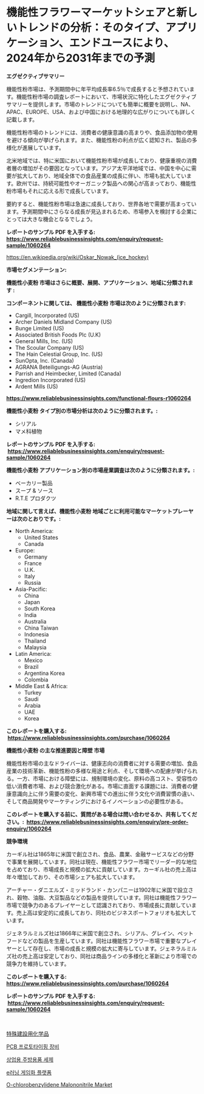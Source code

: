 <p><h1>機能性フラワーマーケットシェアと新しいトレンドの分析：そのタイプ、アプリケーション、エンドユースにより、2024年から2031年までの予測</h1></p><p><strong>エグゼクティブサマリー</strong></p>
<p><p>機能性粉市場は、予測期間中に年平均成長率6.5％で成長すると予想されています。機能性粉市場の調査レポートにおいて、市場状況に特化したエグゼクティブサマリーを提供します。市場のトレンドについても簡単に概要を説明し、NA、APAC、EUROPE、USA、および中国における地理的な広がりについても詳しく記載します。</p><p>機能性粉市場のトレンドには、消費者の健康意識の高まりや、食品添加物の使用を避ける傾向が挙げられます。また、機能性粉の利点が広く認知され、製品の多様化が進展しています。</p><p>北米地域では、特に米国において機能性粉市場が成長しており、健康重視の消費者層の増加がその要因となっています。アジア太平洋地域では、中国を中心に需要が拡大しており、地域全体での食品産業の成長に伴い、市場も拡大しています。欧州では、持続可能性やオーガニック製品への関心が高まっており、機能性粉市場もそれに応える形で成長しています。</p><p>要約すると、機能性粉市場は急速に成長しており、世界各地で需要が高まっています。予測期間中にさらなる成長が見込まれるため、市場参入を検討する企業にとっては大きな機会となるでしょう。</p></p>
<p><strong>レポートのサンプル PDF を入手する: <a href="https://www.reliablebusinessinsights.com/enquiry/request-sample/1060264">https://www.reliablebusinessinsights.com/enquiry/request-sample/1060264</a></strong></p>
<p><a href="https://en.wikipedia.org/wiki/Oskar_Nowak_(ice_hockey)">https://en.wikipedia.org/wiki/Oskar_Nowak_(ice_hockey)</a></p>
<p><strong>市場セグメンテーション:</strong></p>
<p><strong> 機能性小麦粉 市場はさらに概要、展開、アプリケーション、地域に分類されます :</strong></p>
<p><strong>コンポーネントに関しては、 機能性小麦粉 市場は次のように分類されます: &nbsp;</strong></p>
<p><ul><li>Cargill, Incorporated (US)</li><li>Archer Daniels Midland Company (US)</li><li>Bunge Limited (US)</li><li>Associated British Foods Plc (U.K)</li><li>General Mills, Inc. (US)</li><li>The Scoular Company (US)</li><li>The Hain Celestial Group, Inc. (US)</li><li>SunOpta, Inc. (Canada)</li><li>AGRANA Beteiligungs-AG (Austria)</li><li>Parrish and Heimbecker, Limited (Canada)</li><li>Ingredion Incorporated (US)</li><li>Ardent Mills (US)</li></ul></p>
<p><strong><a href="https://www.reliablebusinessinsights.com/functional-flours-r1060264">https://www.reliablebusinessinsights.com/functional-flours-r1060264</a></strong></p>
<p><strong> 機能性小麦粉 タイプ別の市場分析は次のように分類されます。:</strong></p>
<p><ul><li>シリアル</li><li>マメ科植物</li></ul></p>
<p><strong>レポートのサンプル PDF を入手する: &nbsp;<a href="https://www.reliablebusinessinsights.com/enquiry/request-sample/1060264">https://www.reliablebusinessinsights.com/enquiry/request-sample/1060264</a></strong></p>
<p><strong> 機能性小麦粉 アプリケーション別の市場産業調査は次のように分類されます。:</strong></p>
<p><ul><li>ベーカリー製品</li><li>スープ & ソース</li><li>R.T.E プロダクツ</li></ul></p>
<p><strong>地域に関して言えば、機能性小麦粉 地域ごとに利用可能なマーケットプレーヤーは次のとおりです。:</strong></p>
<p><ul>
    <li>
        North America:
        <ul>
            <li>United States</li>
            <li>Canada</li>
        </ul>
    </li>
    <li>
        Europe:
        <ul>
            <li>Germany</li>
            <li>France</li>
            <li>U.K.</li>
            <li>Italy</li>
            <li>Russia</li>
        </ul>
    </li>
    <li>
        Asia-Pacific:
        <ul>
            <li>China</li>
            <li>Japan</li>
            <li>South Korea</li>
            <li>India</li>
            <li>Australia</li>
            <li>China Taiwan</li>
            <li>Indonesia</li>
            <li>Thailand</li>
            <li>Malaysia</li>
        </ul>
    </li>
    <li>
        Latin America:
        <ul>
            <li>Mexico</li>
            <li>Brazil</li>
            <li>Argentina Korea</li>
            <li>Colombia</li>
        </ul>
    </li>
    <li>
        Middle East & Africa:
        <ul>
            <li>Turkey</li>
            <li>Saudi</li>
            <li>Arabia</li>
            <li>UAE</li>
            <li>Korea</li>
        </ul>
    </li>
    </ul></p>
<p><strong>このレポートを購入する: &nbsp;<a href="https://www.reliablebusinessinsights.com/purchase/1060264">https://www.reliablebusinessinsights.com/purchase/1060264</a></strong></p>
<p><strong>機能性小麦粉 の主な推進要因と障壁 市場</strong></p>
<p><p>機能性粉市場の主なドライバーは、健康志向の消費者に対する需要の増加、食品産業の技術革新、機能性粉の多様な用途と利点、そして環境への配慮が挙げられる。一方、市場における障壁には、規制環境の変化、原料の高コスト、受容性の低い消費者市場、および競合激化がある。市場に直面する課題には、消費者の健康意識向上に伴う需要の変化、新興市場での進出に伴う文化や消費習慣の違い、そして商品開発やマーケティングにおけるイノベーションの必要性がある。</p></p>
<p><strong>このレポートを購入する前に、質問がある場合は問い合わせるか、共有してください。:&nbsp; <a href="https://www.reliablebusinessinsights.com/enquiry/pre-order-enquiry/1060264">https://www.reliablebusinessinsights.com/enquiry/pre-order-enquiry/1060264</a></strong></p>
<p><strong>競争環境</strong></p>
<p><p>カーギル社は1865年に米国で創立され、食品、農業、金融サービスなどの分野で事業を展開しています。同社は現在、機能性フラワー市場でリーダー的な地位を占めており、市場成長と規模の拡大に貢献しています。カーギル社の売上高は年々増加しており、その市場シェアも拡大しています。</p><p>アーチャー・ダニエルズ・ミッドランド・カンパニーは1902年に米国で設立され、穀物、油脂、大豆製品などの製品を提供しています。同社は機能性フラワー市場で競争力のあるプレイヤーとして認識されており、市場成長に貢献しています。売上高は安定的に成長しており、同社のビジネスポートフォリオも拡大しています。</p><p>ジェネラルミルズ社は1866年に米国で創立され、シリアル、グレイン、ペットフードなどの製品を生産しています。同社は機能性フラワー市場で重要なプレイヤーとして存在し、市場の成長と規模の拡大に寄与しています。ジェネラルミルズ社の売上高は安定しており、同社は商品ラインの多様化と革新により市場での競争力を維持しています。</p></p>
<p><strong>このレポートを購入する: &nbsp; <a href="https://www.reliablebusinessinsights.com/purchase/1060264">https://www.reliablebusinessinsights.com/purchase/1060264</a></strong></p>
<p><strong>レポートのサンプル PDF を入手する: &nbsp;<a href="https://www.reliablebusinessinsights.com/enquiry/request-sample/1060264">https://www.reliablebusinessinsights.com/enquiry/request-sample/1060264</a></strong><strong></strong></p>
<p>&nbsp;</p>
<p><p><a href="https://medium.com/@trevawiszk20231/%E5%B0%82%E9%96%80%E5%BB%BA%E8%A8%AD%E5%8C%96%E5%AD%A6%E8%96%AC%E5%93%81%E5%B8%82%E5%A0%B4%E8%AA%BF%E6%9F%BB-%E7%94%A3%E6%A5%AD%E9%80%B2%E5%8C%96%E3%81%8A%E3%82%88%E3%81%B32031%E5%B9%B4%E3%81%BE%E3%81%A7%E3%81%AE%E4%BA%88%E6%B8%AC-269f46099d41">特殊建設用化学品</a></p><p><a href="https://medium.com/@beaublock13/pcb-%ED%94%84%EB%A1%9C%ED%86%A0%ED%83%80%EC%9D%B4%ED%95%91-%EC%9E%A5%EB%B9%84-%EC%8B%9C%EC%9E%A5-%EA%B7%9C%EB%AA%A8-%EB%B0%8F-%EC%A0%90%EC%9C%A0%EC%9C%A8-%EB%B6%84%EC%84%9D-%EC%84%B1%EC%9E%A5-%EB%8F%99%ED%96%A5-%EB%B0%8F-%EC%98%88%EC%B8%A1-2024-2031-53fdcaeff26f">PCB 프로토타이핑 장비</a></p><p><a href="https://medium.com/@toreygrimes2022/%EC%83%81%EC%97%85%EC%9A%A9-%EC%A3%BC%EB%B0%A9%EC%9A%A9%ED%92%88-%EC%84%B8%EC%A0%9C-%EC%8B%9C%EC%9E%A5%EC%9D%98-%EC%8B%A0%ED%9D%A5-%ED%8A%B8%EB%A0%8C%EB%93%9C%EC%99%80-2024%EB%85%84%EB%B6%80%ED%84%B0-2031%EB%85%84%EA%B9%8C%EC%A7%80%EC%9D%98-%EB%AF%B8%EB%9E%98-%EC%A0%84%EB%A7%9D-0699e2a07905">상업용 주방용품 세제</a></p><p><a href="https://github.com/solomonbode85/Market-Research-Report-List-1/blob/main/1883321144211.md">e러닝 게임화 플랫폼</a></p><p><a href="https://github.com/myacatherineblakecaczo9vcsw/Market-Research-Report-List-3/blob/main/o-chlorobenzylidene-malononitrile-market.md">O-chlorobenzylidene Malononitrile Market</a></p></p>